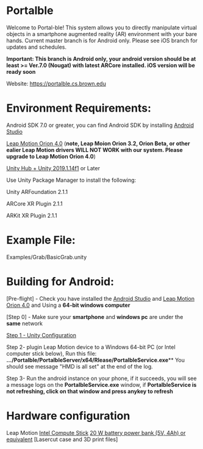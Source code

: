# Portalble
Welcome to Portal-ble! This system allows you to directly manipulate virtual objects in a smartphone augmented reality (AR)
environment with your bare hands. Current master branch is for Android only. Please see iOS branch for updates and schedules.

**Important: This branch is Android only, your android version should be at least >= Ver.7.0 (Nougat) with latest ARCore installed. iOS version will be ready soon**

Website: https://portalble.cs.brown.edu

# Environment Requirements:

Android SDK 7.0 or greater, you can find Android SDK by installing [Android Studio](https://developer.android.com/studio)

[Leap Motion Orion 4.0](https://developer.leapmotion.com/releases/leap-motion-orion-400) (**note, Leap Moion Orion 3.2, Orion Beta, or other ealier Leap Motion drivers WILL NOT WORK with our system. Please upgrade to Leap Motion Orion 4.0**)

[Unity Hub + Unity 2019.1.14f1](https://public-cdn.cloud.unity3d.com/hub/prod/UnityHubSetup.exe) or Later

Use Unity Package Manager to install the following:

Unity ARFoundation 2.1.1

ARCore XR Plugin 2.1.1

ARKit XR Plugin 2.1.1

# Example File:
Examples/Grab/BasicGrab.unity

# Building for Android:
[Pre-flight] - Check you have installed the [Android Studio](https://developer.android.com/studio) and [Leap Motion Orion 4.0](https://developer.leapmotion.com/releases/leap-motion-orion-400) and Using a **64-bit windows computer**

[Step 0] - Make sure your **smartphone** and **windows pc** are under the **same** network

[Step 1 -  Unity Configuration](https://youtu.be/JmuZOQ3fii4 "Step 1 -  Unity Configuration")

Step 2- plugin Leap Motion device to a Windows 64-bit PC (or Intel computer stick below), 
Run this file:  **.../Portalble/PortalbleServer/x64/Rlease/PortalbleService.exe****
You should see message "HMD is all set" at the end of the log.

Step 3- Run the android instance on your phone, if it succeeds, you will see a message logs on the **PortalbleService.exe** window, if **PortalbleService is not refreshing, click on that window and press anykey to refresh**

# Hardware configuration
Leap Motion
[Intel Compute Stick](https://www.intel.com/content/www/us/en/products/boards-kits/compute-stick/stk2m3w64cc.html)
[20 W battery power bank (5V, 4Ah) or equivalent](https://www.amazon.com/gp/product/B01LRQDAEI/ref=ppx_yo_dt_b_search_asin_title?ie=UTF8&psc=1)
[Lasercut case and 3D print files]

